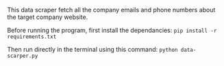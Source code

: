 This data scraper fetch all the company emails and phone numbers about the target company website.

Before running the program, first install the dependancies: 
```pip install -r requirements.txt```

Then run directly in the terminal using this command:
```python data-scarper.py```
